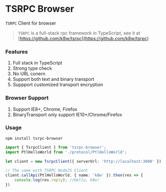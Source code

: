 TSRPC Browser
===

`TSRPC` Client for browser

> `TSRPC` is a full-stack rpc framework in TypeScript, see it at [https://github.com/k8w/tsrpc](https://github.com/k8w/tsrpc)

### Features
1. Full stack in TypeScript
1. Strong type check
1. No URL conern
1. Support both text and binary transport
1. Suppport customized transport encryption

### Browser Support
1. Support IE8+, Chrome, Firefox
1. BinaryTransport only support IE10+/Chrome/Firefox

### Usage

```
npm install tsrpc-browser
```

```typescript
import { TsrpcClient } from 'tsrpc-browser';
import PtlHelloWorld from './protocol/PtlHelloWorld';

let client = new TsrpcClient({ serverUrl: 'http://localhost:3000' })

// The same with TSRPC NodeJS Client
client.callApi(PtlHelloWorld, { name: 'k8w' }).then(res => {
    console.log(res.reply); //Hello, k8w!
})
```
